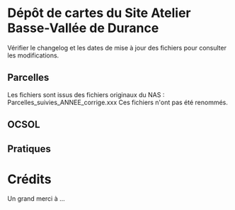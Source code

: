 # Dépôt de cartes du Site Atelier Basse-Vallée de Durance
Vérifier le changelog et les dates de mise à jour des fichiers pour consulter les modifications.

## Parcelles
Les fichiers sont issus des fichiers originaux du NAS : Parcelles_suivies_ANNEE_corrige.xxx
Ces fichiers n'ont pas été renommés.


## OCSOL

## Pratiques

# Crédits

Un grand merci à ... 


